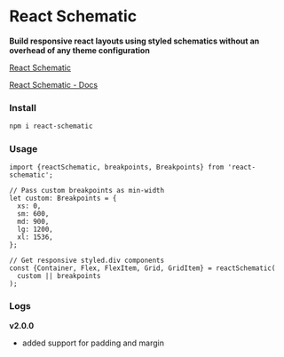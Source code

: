 # React Schematic

**Build responsive react layouts using styled schematics without an overhead of any theme configuration**

[React Schematic](https://umeshmk.github.io/react-schematic/)

[React Schematic - Docs](https://umeshmk.github.io/react-schematic/docs)

### Install

```sh
npm i react-schematic
```

### Usage

```tsx
import {reactSchematic, breakpoints, Breakpoints} from 'react-schematic';

// Pass custom breakpoints as min-width
let custom: Breakpoints = {
  xs: 0,
  sm: 600,
  md: 900,
  lg: 1200,
  xl: 1536,
};

// Get responsive styled.div components
const {Container, Flex, FlexItem, Grid, GridItem} = reactSchematic(
  custom || breakpoints
);
```

### Logs

**v2.0.0**

- added support for padding and margin
